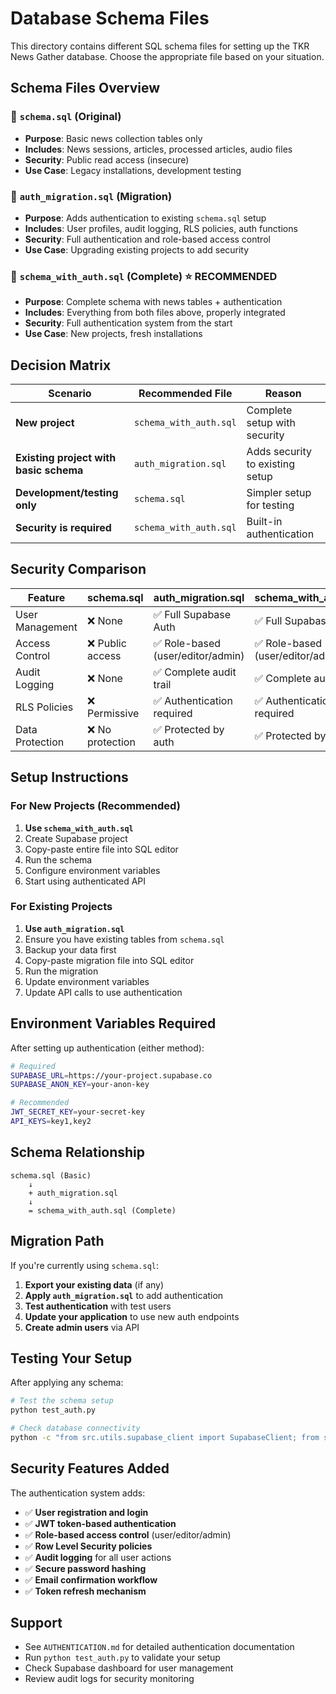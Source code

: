 # Database Schema Files

This directory contains different SQL schema files for setting up the TKR News Gather database. Choose the appropriate file based on your situation.

## Schema Files Overview

### 📄 `schema.sql` (Original)
- **Purpose**: Basic news collection tables only
- **Includes**: News sessions, articles, processed articles, audio files
- **Security**: Public read access (insecure)
- **Use Case**: Legacy installations, development testing

### 📄 `auth_migration.sql` (Migration)
- **Purpose**: Adds authentication to existing `schema.sql` setup
- **Includes**: User profiles, audit logging, RLS policies, auth functions
- **Security**: Full authentication and role-based access control
- **Use Case**: Upgrading existing projects to add security

### 📄 `schema_with_auth.sql` (Complete) ⭐ **RECOMMENDED**
- **Purpose**: Complete schema with news tables + authentication
- **Includes**: Everything from both files above, properly integrated
- **Security**: Full authentication system from the start
- **Use Case**: New projects, fresh installations

## Decision Matrix

| Scenario | Recommended File | Reason |
|----------|------------------|---------|
| **New project** | `schema_with_auth.sql` | Complete setup with security |
| **Existing project with basic schema** | `auth_migration.sql` | Adds security to existing setup |
| **Development/testing only** | `schema.sql` | Simpler setup for testing |
| **Security is required** | `schema_with_auth.sql` | Built-in authentication |

## Security Comparison

| Feature | schema.sql | auth_migration.sql | schema_with_auth.sql |
|---------|------------|-------------------|---------------------|
| User Management | ❌ None | ✅ Full Supabase Auth | ✅ Full Supabase Auth |
| Access Control | ❌ Public access | ✅ Role-based (user/editor/admin) | ✅ Role-based (user/editor/admin) |
| Audit Logging | ❌ None | ✅ Complete audit trail | ✅ Complete audit trail |
| RLS Policies | ❌ Permissive | ✅ Authentication required | ✅ Authentication required |
| Data Protection | ❌ No protection | ✅ Protected by auth | ✅ Protected by auth |

## Setup Instructions

### For New Projects (Recommended)

1. **Use `schema_with_auth.sql`**
2. Create Supabase project
3. Copy-paste entire file into SQL editor
4. Run the schema
5. Configure environment variables
6. Start using authenticated API

### For Existing Projects

1. **Use `auth_migration.sql`**
2. Ensure you have existing tables from `schema.sql`
3. Backup your data first
4. Copy-paste migration file into SQL editor
5. Run the migration
6. Update environment variables
7. Update API calls to use authentication

## Environment Variables Required

After setting up authentication (either method):

```bash
# Required
SUPABASE_URL=https://your-project.supabase.co
SUPABASE_ANON_KEY=your-anon-key

# Recommended
JWT_SECRET_KEY=your-secret-key
API_KEYS=key1,key2
```

## Schema Relationship

```
schema.sql (Basic)
    ↓
    + auth_migration.sql
    ↓
    = schema_with_auth.sql (Complete)
```

## Migration Path

If you're currently using `schema.sql`:

1. **Export your existing data** (if any)
2. **Apply `auth_migration.sql`** to add authentication
3. **Test authentication** with test users
4. **Update your application** to use new auth endpoints
5. **Create admin users** via API

## Testing Your Setup

After applying any schema:

```bash
# Test the schema setup
python test_auth.py

# Check database connectivity
python -c "from src.utils.supabase_client import SupabaseClient; from src.utils.config import Config; print('✅ Connected' if SupabaseClient(Config()).is_available() else '❌ Failed')"
```

## Security Features Added

The authentication system adds:

- ✅ **User registration and login**
- ✅ **JWT token-based authentication**  
- ✅ **Role-based access control** (user/editor/admin)
- ✅ **Row Level Security policies**
- ✅ **Audit logging** for all user actions
- ✅ **Secure password hashing**
- ✅ **Email confirmation workflow**
- ✅ **Token refresh mechanism**

## Support

- See `AUTHENTICATION.md` for detailed authentication documentation
- Run `python test_auth.py` to validate your setup
- Check Supabase dashboard for user management
- Review audit logs for security monitoring